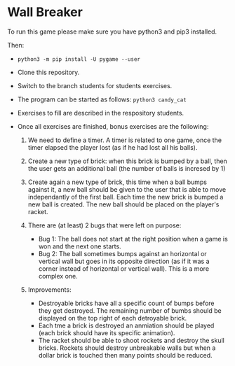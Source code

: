 # Wall Breaker

To run this game please make sure you have python3 and pip3 installed.

Then:

* `python3 -m pip install -U pygame --user`
* Clone this repository.
* Switch to the branch students for students exercises.
* The program can be started as follows: `python3 candy_cat`
* Exercises to fill are described in the respository students.
* Once all exercises are finished, bonus exercises are the following:

    1. We need to define a timer. A timer is related to one game, once the timer elapsed the player lost (as if he had lost all his balls).
    2. Create a new type of brick: when this brick is bumped by a ball, then the user gets an additional ball (the number of balls is incresed by 1)
    3. Create again a new type of brick, this time when a ball bumps against it, a new ball should be given to the user that is able to move independantly of the first ball. Each time the new brick is bumped a new ball is created. The new ball should be placed on the player's racket.
    4. There are (at least) 2 bugs that were left on purpose: 

        * Bug 1: The ball does not start at the right position when a game is won and the next one starts.
        * Bug 2: The ball sometimes bumps against an horizontal or vertical wall but goes in its opposite direction (as if it was a corner instead of horizontal or vertical wall). This is a more complex one.
    5. Improvements:
        * Destroyable bricks have all a specific count of bumps before they get destroyed. The remaining number of bumbs should be displayed on the top right of each detroyable brick.
        * Each tme a brick is destroyed an anmiation should be played (each brick should have its specific animation).
        * The racket should be able to shoot rockets and destroy the skull bricks. Rockets should destroy unbreakable walls but when a dollar brick is touched then many points should be reduced.

